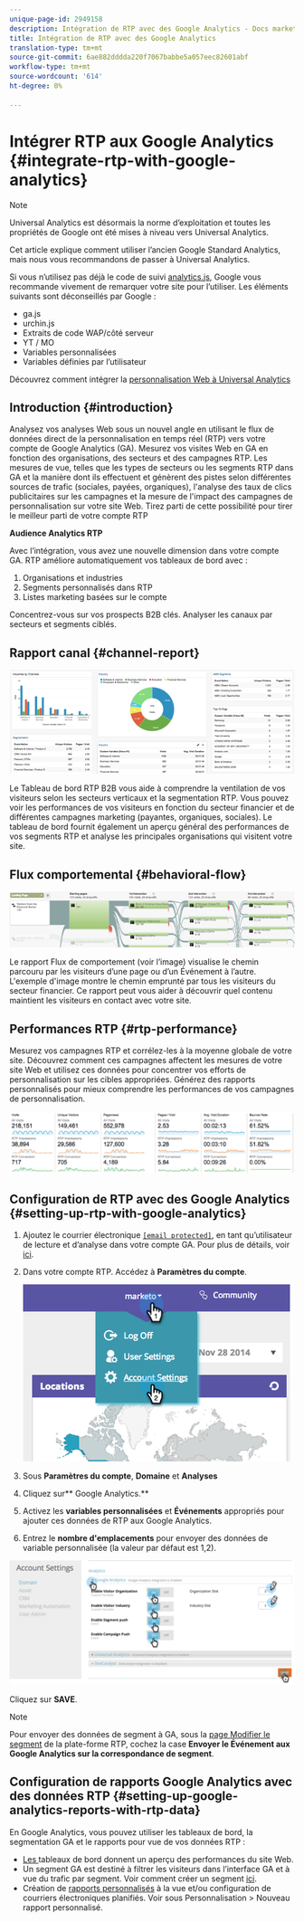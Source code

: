 ```yaml
---
unique-page-id: 2949158
description: Intégration de RTP avec des Google Analytics - Docs marketing - Documentation du produit
title: Intégration de RTP avec des Google Analytics
translation-type: tm+mt
source-git-commit: 6ae882dddda220f7067babbe5a057eec82601abf
workflow-type: tm+mt
source-wordcount: '614'
ht-degree: 0%

---
```



# Intégrer RTP aux Google Analytics {#integrate-rtp-with-google-analytics}

>[!NOTE]
>
>Universal Analytics est désormais la norme d’exploitation et toutes les propriétés de Google ont été mises à niveau vers Universal Analytics.
>
>Cet article explique comment utiliser l’ancien Google Standard Analytics, mais nous vous recommandons de passer à Universal Analytics.
>
>Si vous n’utilisez pas déjà le code de suivi [analytics.js](https://developers.google.com/analytics/devguides/collection/analyticsjs/), Google vous recommande vivement de remarquer votre site pour l’utiliser. Les éléments suivants sont déconseillés par Google :
>
>* ga.js
>* urchin.js
>* Extraits de code WAP/côté serveur
>* YT / MO
>* Variables personnalisées
>* Variables définies par l’utilisateur

>
>
Découvrez comment intégrer la [personnalisation Web à Universal Analytics](integrate-rtp-with-google-universal-analytics.md)

## Introduction {#introduction}

Analysez vos analyses Web sous un nouvel angle en utilisant le flux de données direct de la personnalisation en temps réel (RTP) vers votre compte de Google Analytics (GA). Mesurez vos visites Web en GA en fonction des organisations, des secteurs et des campagnes RTP. Les mesures de vue, telles que les types de secteurs ou les segments RTP dans GA et la manière dont ils effectuent et génèrent des pistes selon différentes sources de trafic (sociales, payées, organiques), l&#39;analyse des taux de clics publicitaires sur les campagnes et la mesure de l&#39;impact des campagnes de personnalisation sur votre site Web. Tirez parti de cette possibilité pour tirer le meilleur parti de votre compte RTP

**Audience Analytics RTP**

Avec l’intégration, vous avez une nouvelle dimension dans votre compte GA. RTP améliore automatiquement vos tableaux de bord avec :

1. Organisations et industries
1. Segments personnalisés dans RTP
1. Listes marketing basées sur le compte

Concentrez-vous sur vos prospects B2B clés. Analyser les canaux par secteurs et segments ciblés.

## Rapport canal {#channel-report}

![](assets/image2014-11-28-16-3a39-3a28.png)

Le Tableau de bord RTP B2B vous aide à comprendre la ventilation de vos visiteurs selon les secteurs verticaux et la segmentation RTP. Vous pouvez voir les performances de vos visiteurs en fonction du secteur financier et de différentes campagnes marketing (payantes, organiques, sociales). Le tableau de bord fournit également un aperçu général des performances de vos segments RTP et analyse les principales organisations qui visitent votre site.

## Flux comportemental {#behavioral-flow}

![](assets/image2014-11-28-16-3a40-3a43.png)

Le rapport Flux de comportement (voir l’image) visualise le chemin parcouru par les visiteurs d’une page ou d’un Événement à l’autre. L&#39;exemple d&#39;image montre le chemin emprunté par tous les visiteurs du secteur financier. Ce rapport peut vous aider à découvrir quel contenu maintient les visiteurs en contact avec votre site.

## Performances RTP {#rtp-performance}

Mesurez vos campagnes RTP et corrélez-les à la moyenne globale de votre site. Découvrez comment ces campagnes affectent les mesures de votre site Web et utilisez ces données pour concentrer vos efforts de personnalisation sur les cibles appropriées. Générez des rapports personnalisés pour mieux comprendre les performances de vos campagnes de personnalisation.

![](assets/image2014-11-28-16-3a47-3a0.png)

## Configuration de RTP avec des Google Analytics {#setting-up-rtp-with-google-analytics}

1. Ajoutez le courrier électronique [`[email protected]`](https://docs.marketo.com/cdn-cgi/l/email-protection#0674727628616734466b67746d6372692865696b), en tant qu’utilisateur de lecture et d’analyse dans votre compte GA. Pour plus de détails, voir [ici](https://support.google.com/analytics/answer/2884495?hl=en).
1. Dans votre compte RTP. Accédez à **Paramètres du compte**.

   ![](assets/image2014-11-28-16-3a54-3a40.png)

1. Sous **Paramètres du compte**, **Domaine** et **Analyses**
1. Cliquez sur** Google Analytics.**
1. Activez les **variables personnalisées** et **Événements** appropriés pour ajouter ces données de RTP aux Google Analytics.
1. Entrez le **nombre d&#39;emplacements** pour envoyer des données de variable personnalisée (la valeur par défaut est 1,2).

![](assets/image2014-11-28-17-3a0-3a17.png)

Cliquez sur **SAVE**.

>[!NOTE]
>
>Pour envoyer des données de segment à GA, sous la [page Modifier le segment](/help/marketo/product-docs/web-personalization/using-web-segments/create-a-basic-web-segment.md) de la plate-forme RTP, cochez la case **Envoyer le Événement aux Google Analytics sur la correspondance de segment**.

## Configuration de rapports Google Analytics avec des données RTP {#setting-up-google-analytics-reports-with-rtp-data}

En Google Analytics, vous pouvez utiliser les tableaux de bord, la segmentation GA et le rapports pour vue de vos données RTP :

* [Les ](https://support.google.com/analytics/answer/1068216?hl=en) tableaux de bord donnent un aperçu des performances du site Web.
* Un segment GA est destiné à filtrer les visiteurs dans l’interface GA et à vue du trafic par segment. Voir comment créer un segment [ici](https://support.google.com/analytics/answer/3124493?hl=en).
* Création de [rapports personnalisés](https://support.google.com/analytics/answer/1033013?hl=en) à la vue et/ou configuration de courriers électroniques planifiés. Voir sous Personnalisation > Nouveau rapport personnalisé.
